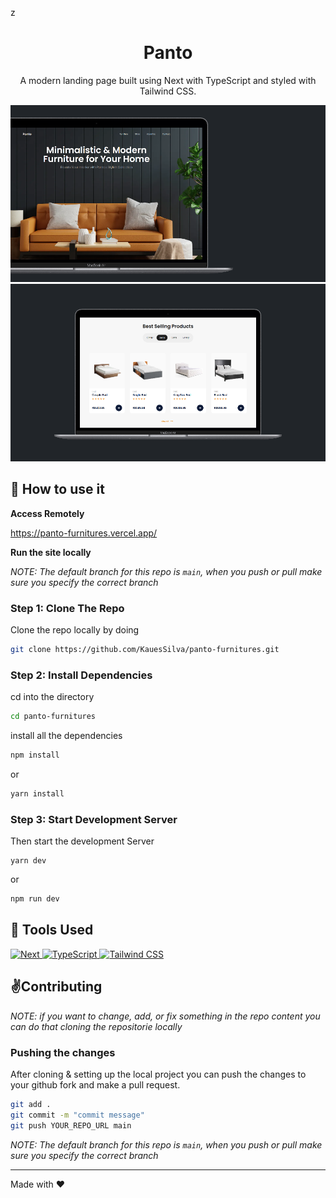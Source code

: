 z<div align="center">
    <h1>Panto</h1>
    <p>A modern landing page built using Next with TypeScript and styled with Tailwind CSS.</p>
</div>

![](https://raw.githubusercontent.com/KauesSilva/panto-furnitures/main/public/assets/readme/bg.png)
<br>
![](https://raw.githubusercontent.com/KauesSilva/panto-furnitures/main/public/assets/readme/bg2.png)

## 🚀 How to use it

**Access Remotely**

<a href="https://panto-furnitures.vercel.app/" target="_blank">https://panto-furnitures.vercel.app/</a>

**Run the site locally**

_NOTE: The default branch for this repo is `main`, when you push or pull make sure you specify the correct branch_

### Step 1: Clone The Repo

Clone the repo locally by doing

```bash
git clone https://github.com/KauesSilva/panto-furnitures.git
```

### Step 2: Install Dependencies

cd into the directory

```bash
cd panto-furnitures
```

install all the dependencies
```bash
npm install
```

or 
```bash
yarn install
```

### Step 3: Start Development Server

Then start the development Server
```
yarn dev
```

or 
```bash
npm run dev
```

## 🔧 Tools Used

<div align="left">
    <a href="https://nextjs.org/docs" target="_blank">
        <img alt="Next" src="https://img.shields.io/badge/React-20232A?style=for-the-badge&logo=react&logoColor=61DAFB" />
    </a>
    <a href="https://www.typescriptlang.org/docs/" target="_blank">
        <img alt="TypeScript" src="https://img.shields.io/badge/TypeScript-007ACC?style=for-the-badge&logo=typescript&logoColor=white" />
    </a>
    <a href="https://tailwindcss.com/" target="_blank">
        <img alt="Tailwind CSS" src="https://img.shields.io/badge/Tailwind_CSS-38B2AC?style=for-the-badge&logo=tailwind-css&logoColor=white" />
    </a>
</div>

## ✌️Contributing

*NOTE: if you want to change, add, or fix something in the repo content you can do that cloning the repositorie locally*


### Pushing the changes

After cloning & setting up the local project you can push the changes to your github fork and make a pull request.

```bash
git add .
git commit -m "commit message"
git push YOUR_REPO_URL main
```

_NOTE: The default branch for this repo is `main`, when you push or pull make sure you specify the correct branch_

------

Made with ❤️
